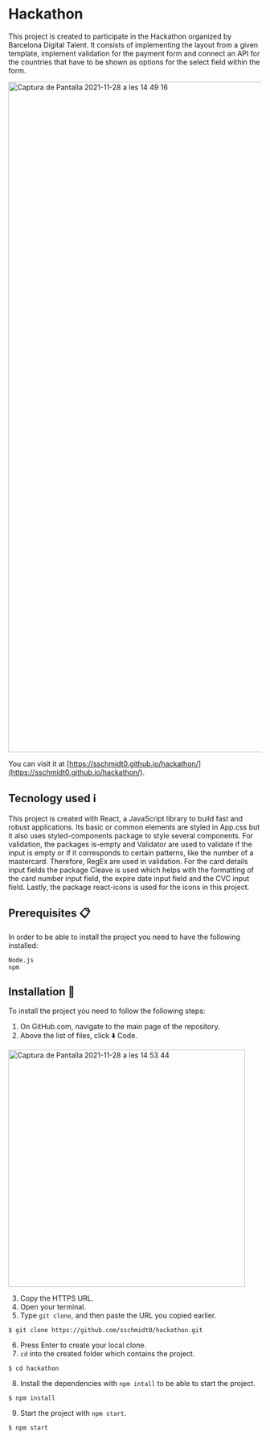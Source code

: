 # Hackathon

This project is created to participate in the Hackathon organized by Barcelona Digital Talent. It consists of implementing the layout from a given template, implement validation for the payment form and connect an API for the countries that have to be shown as options for the select field within the form. 

<img width="1332" alt="Captura de Pantalla 2021-11-28 a les 14 49 16" src="https://user-images.githubusercontent.com/47662713/143770636-3dcbfba8-8c7e-4a7c-8a37-c98c1447888f.png">

You can visit it at [https://sschmidt0.github.io/hackathon/](https://sschmidt0.github.io/hackathon/).

## Tecnology used ℹ️

This project is created with React, a JavaScript library to build fast and robust applications. Its basic or common elements are styled in App.css but it also uses styled-components package to style several components. For validation, the packages is-empty and Validator are used to validate if the input is empty or if it corresponds to certain patterns, like the number of a mastercard. Therefore, RegEx are used in validation. For the card details input fields the package Cleave is used which helps with the formatting of the card number input field, the expire date input field and the CVC input field. Lastly, the package react-icons is used for the icons in this project.


## Prerequisites 📋

In order to be able to install the project you need to have the following installed:

```
Node.js
npm
```

## Installation 🔧

To install the project you need to follow the following steps:

1. On GitHub.com, navigate to the main page of the repository.
2. Above the list of files, click ⬇️ Code.

<img width="471" alt="Captura de Pantalla 2021-11-28 a les 14 53 44" src="https://user-images.githubusercontent.com/47662713/143770767-ea37d6e1-6a21-49f7-9095-9add15f6f431.png">

3. Copy the HTTPS URL.
4. Open your terminal.
5. Type `git clone`, and then paste the URL you copied earlier.

```
$ git clone https://github.com/sschmidt0/hackathon.git
```

6. Press Enter to create your local clone.
7. `cd` into the created folder which contains the project.

```
$ cd hackathon
```

8. Install the dependencies with `npm intall` to be able to start the project.

```
$ npm install
```

9. Start the project with `npm start`.

```
$ npm start
```




